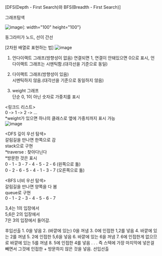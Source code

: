 [DFS(Depth - First Search)와 BFS(Breadth - First Search)]

그래프탐색

![image](https://github.com/1010hy/algorithm/assets/67892327/de538611-0cdf-4de4-b6eb-f0825f725352){: width="100" height="100"}

동그라미가 노드, 선이 간선


[2차원 배열로 표현하는 법]
![image](https://github.com/1010hy/algorithm/assets/67892327/abf9204c-dfc2-4929-833d-6c5430c43493)
1. 언다이랙트 그래프(방향성이 없음)
연결되면 1, 연결이 안돼있으면 0으로 표시, 언다이랙트 그래프는 시멘틱함.(대각선을 기준으로 동일)  

2. 다이랙트 그래프(방향성이 있음)  
시멘틱하지 않음.(대각선을 기준으로 동일하지 않음)  

3. weight 그래프  
단순 0, 1이 아닌 숫자로 가중치를 표시  


   
<링크드 리스트>  
0 -> 1 -> 2 -> ...  
*weight가 있으면 하나의 클래스로 옆에 가중치까지 표시 가능  
![image](https://github.com/1010hy/algorithm/assets/67892327/6d3baeb8-7aa9-40eb-8f4a-793aefacf784)


<DFS 깊이 우선 탐색>  
갈림길을 만나면 한쪽으로 감  
stack으로 구현  
*traverse : 찾아다닌다  
*방문한 것은 표시  
0 - 1 - 3 - 7 - 4 - 5 - 2 - 6 (왼쪽으로 돎)  
0 - 2 - 6 - 5 - 4 - 1 - 3 - 7 (오른쪽으로 돎)  
 
<BFS 너비 우선 탐색>  
갈림길을 만나면 양쪽을 다 봄  
queue로 구현  
0 - 1 - 2 - 3 - 4 - 5 - 6 - 7  

3,4는 1의 입장에서  
5,6은 2의 입장에서  
7은 3의 입장에서 들어감.  

<stack>  
후입선출  
1. 0을 넣음  
2. (바깥에 있는) 0을 꺼냄  
3. 0에 인접한 1,2를 넣음  
4. 바깥에 있는 2를 꺼냄  
5. 2에 인접한 5,6을 넣음  
6. 바깥에 있는 6을 꺼냄   
7. 6에 인접한게 없으므로 바깥에 있는 5를 꺼냄  
8. 5에 인접한 4를 넣음   
. . .   
즉 스텍에 가장 마지막에 넣은걸 빼면서 그것에 인접한 + 방문하지 않은 것을 넣음.  

<queue>  
선입선출
